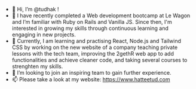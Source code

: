 - 👋 Hi, I’m @tudhak !
- 👀 I have recently completed a Web development bootcamp at Le Wagon and I’m familiar with Ruby on Rails and Vanilla JS. Since then, I'm interested in growing my skills through continuous learning and engaging in new projects.
- 🌱 Currently, I am learning and practising React, Node.js and Tailwind CSS by working on the new website of a company teaching private lessons with the tech team, improving the 2gethR web app to add functionalities and achieve cleaner code, and taking several courses to strenghten my skills.
- 💞️ I’m looking to join an inspiring team to gain further experience.
- 📫 Please take a look at my website: https://www.hatteetud.com

<!---
tudhak/tudhak is a ✨ special ✨ repository because its `README.md` (this file) appears on your GitHub profile.
You can click the Preview link to take a look at your changes.
--->
